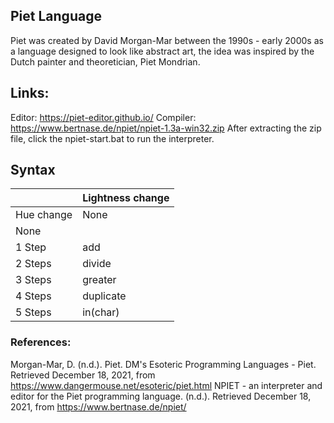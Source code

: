 ## Piet Language
Piet was created by David Morgan-Mar between the 1990s - early 2000s as a language designed to look like abstract art, the idea was inspired by the Dutch painter and theoretician, Piet Mondrian.

## Links: 
Editor: https://piet-editor.github.io/
Compiler: https://www.bertnase.de/npiet/npiet-1.3a-win32.zip
After extracting the zip file, click the npiet-start.bat to run the interpreter.

## Syntax

|  | Lightness change |
|---|---|
| Hue change | None | 1 Darker | 2 Darker |
| None |  | push | pop |
| 1 Step | add | subtract | multiply |
| 2 Steps | divide | mod | not |
| 3 Steps | greater | pointer | switch |
| 4 Steps | duplicate | roll | in(number) |
| 5 Steps | in(char) | out(number) | out(char) |

### References:
Morgan-Mar, D. (n.d.). Piet. DM's Esoteric Programming Languages - Piet. Retrieved December 18, 2021, from https://www.dangermouse.net/esoteric/piet.html 
NPIET - an interpreter and editor for the Piet programming language. (n.d.). Retrieved December 18, 2021, from https://www.bertnase.de/npiet/ 




